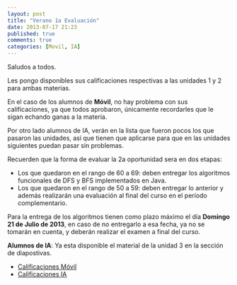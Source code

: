 ```yaml
---
layout: post
title: "Verano 1a Evaluación"
date: 2013-07-17 21:23
published: true
comments: true
categories: [Movil, IA]
---
```


Saludos a todos.

Les pongo disponibles sus calificaciones respectivas a las unidades 1 y 2 para ambas materias.

<!-- more -->

En el caso de los alumnos de __Móvil__, no hay problema con sus calificaciones, ya que todos aprobaron, únicamente recordarles que le sigan echando ganas a la materia.

Por otro lado alumnos de IA, verán en la lista que fueron pocos los que pasaron las unidades, así que tienen que aplicarse para que en las unidades siguientes puedan pasar sin problemas.

Recuerden que la forma de evaluar la 2a oportunidad sera en dos etapas:

- Los que quedaron en el rango de 60 a 69: deben entregar los algoritmos funcionales de DFS y BFS implementados en Java.
- Los que quedaron en el rango de 50 a 59: deben entregar lo anterior y además realizarán una evaluación al final del curso en el período complementario.

Para la entrega de los algoritmos tienen como plazo máximo el día __Domingo 21 de Julio de 2013__, en caso de no entregarlo a esa fecha, ya no se tomarán en cuenta, y deberán realizar el examen a final del curso.

__Alumnos de IA__: Ya esta disponible el material de la unidad 3 en la sección de diapostivas.

- [Calificaciones Móvil](https://dl.dropboxusercontent.com/u/1131727/Octopress/Calificaciones/Movil_1y2.pdf)
- [Calificaciones IA](https://dl.dropboxusercontent.com/u/1131727/Octopress/Calificaciones/IA_1y2.pdf)